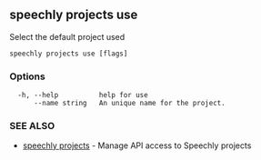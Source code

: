 ## speechly projects use

Select the default project used

```
speechly projects use [flags]
```

### Options

```
  -h, --help          help for use
      --name string   An unique name for the project.
```

### SEE ALSO

* [speechly projects](speechly_projects.md)	 - Manage API access to Speechly projects


